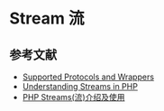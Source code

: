 # Stream 流

## 参考文献

- [Supported Protocols and Wrappers](http://www.php.net/manual/en/wrappers.php)
- [Understanding Streams in PHP](https://www.sitepoint.com/%EF%BB%BFunderstanding-streams-in-php/)
- [PHP Streams(流)介绍及使用](http://www.phpddt.com/php/php-streams.html)